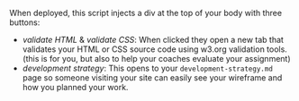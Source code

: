 When deployed, this script injects a div at the top of your body with three buttons:

* _validate HTML_ & _validate CSS_:  When clicked they open a new tab that validates your HTML or CSS source code using w3.org validation tools. (this is for you, but also to help your coaches evaluate your assignment)
* _development strategy_: This opens to your `development-strategy.md` page so someone visiting your site can easily see your wireframe and how you planned your work.